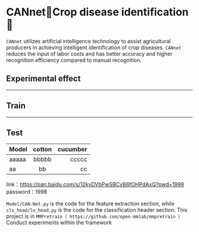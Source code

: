 # CANnet🌻Crop disease identification🌱
``CANnet`` utilizes artificial intelligence technology to assist agricultural producers in achieving intelligent identification of crop diseases. ``CANnet`` reduces the input of labor costs and has better accuracy and higher recognition efficiency compared to manual recognition.

## Experimental effect

********************************************************
## Train

********************************************************
## Test

| Model | cotton | cucumber |  
| :--- | :---: | ---: |  
| aaaaa | bbbbb | ccccc |  
| aa | bb | cc |  



link：https://pan.baidu.com/s/12kyDVbPwSBCvB6fOHPdAxQ?pwd=1998 <br>
password：1998

``Model/CAN-Net.py`` is the code for the feature extraction section, while ``cls_head/ln_head.py`` is the code for the classification header section.
This project is in ``MMPretrain（ https://github.com/open-mmlab/mmpretrain ）``Conduct experiments within the framework
